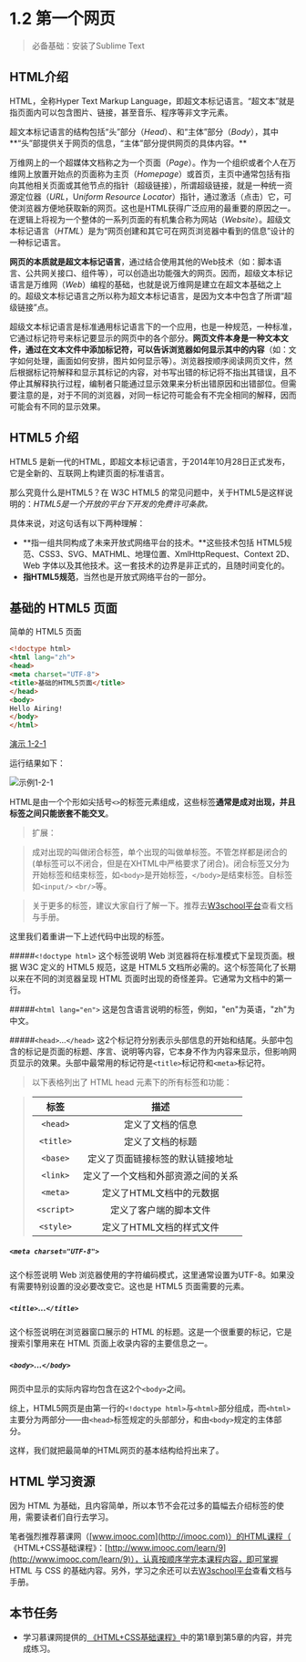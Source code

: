 # 1.2 第一个网页

> 必备基础：安装了Sublime Text

## HTML介绍

HTML，全称Hyper Text Markup Language，即超文本标记语言。“超文本”就是指页面内可以包含图片、链接，甚至音乐、程序等非文字元素。

超文本标记语言的结构包括“头”部分（*Head*）、和“主体”部分（*Body*），其中**“头”部提供关于网页的信息，“主体”部分提供网页的具体内容。**

万维网上的一个超媒体文档称之为一个页面（*Page*）。作为一个组织或者个人在万维网上放置开始点的页面称为主页（*Homepage*）或首页，主页中通常包括有指向其他相关页面或其他节点的指针（超级链接），所谓超级链接，就是一种统一资源定位器（*URL*，U*niform Resource Locator*）指针，通过激活（点击）它，可使浏览器方便地获取新的网页。这也是HTML获得广泛应用的最重要的原因之一。在逻辑上将视为一个整体的一系列页面的有机集合称为网站（*Website*）。超级文本标记语言（*HTML*）是为“网页创建和其它可在网页浏览器中看到的信息”设计的一种标记语言。

<!--more-->

**网页的本质就是超文本标记语言**，通过结合使用其他的Web技术（如：脚本语言、公共网关接口、组件等），可以创造出功能强大的网页。因而，超级文本标记语言是万维网（*Web*）编程的基础，也就是说万维网是建立在超文本基础之上的。超级文本标记语言之所以称为超文本标记语言，是因为文本中包含了所谓“超级链接”点。

超级文本标记语言是标准通用标记语言下的一个应用，也是一种规范，一种标准，它通过标记符号来标记要显示的网页中的各个部分。**网页文件本身是一种文本文件，通过在文本文件中添加标记符，可以告诉浏览器如何显示其中的内容**（如：文字如何处理，画面如何安排，图片如何显示等）。浏览器按顺序阅读网页文件，然后根据标记符解释和显示其标记的内容，对书写出错的标记将不指出其错误，且不停止其解释执行过程，编制者只能通过显示效果来分析出错原因和出错部位。但需要注意的是，对于不同的浏览器，对同一标记符可能会有不完全相同的解释，因而可能会有不同的显示效果。

## HTML5 介绍

HTML5 是新一代的HTML，即超文本标记语言，于2014年10月28日正式发布，它是全新的、互联网上构建页面的标准语言。

那么究竟什么是HTML5？在 W3C HTML5 的常见问题中，关于HTML5是这样说明的：*HTML5是一个开放的平台下开发的免费许可条款。*

具体来说，对这句话有以下两种理解：
* **指一组共同构成了未来开放式网络平台的技术。**这些技术包括 HTML5规范、CSS3、SVG、MATHML、地理位置、XmlHttpRequest、Context 2D、Web 字体以及其他技术。这一套技术的边界是非正式的，且随时间变化的。
* **指HTML5规范**，当然也是开放式网络平台的一部分。

## 基础的 HTML5 页面

简单的 HTML5 页面
```HTML
<!doctype html>
<html lang="zh">
<head>
<meta charset="UTF-8">
<title>基础的HTML5页面</title>
</head>
<body>
Hello Airing!
</body>
</html>
```
[演示 1-2-1](http://ursb.me/before-coding/code/1/1-2-1.html)

运行结果如下：

![示例1-2-1](http://airing.ursb.me/image/2016070701.png-800.jpg)

HTML是由一个个形如尖括号`<>`的标签元素组成，这些标签**通常是成对出现，并且标签之间只能嵌套不能交叉**。

> 扩展：

> 成对出现的叫做闭合标签，单个出现的叫做单标签。不管怎样都是闭合的(单标签可以不闭合，但是在XHTML中严格要求了闭合)。闭合标签又分为开始标签和结束标签，如`<body>`是开始标签，`</body>`是结束标签。自标签如`<input/>` `<br/>`等。

> 关于更多的标签，建议大家自行了解一下。推荐去[W3school平台](http://www.w3school.com.cn)查看文档与手册。

这里我们着重讲一下上述代码中出现的标签。

#####`<!doctype html>`
这个标签说明 Web 浏览器将在标准模式下呈现页面。根据 W3C 定义的 HTML5 规范，这是 HTML5 文档所必需的。这个标签简化了长期以来在不同的浏览器呈现 HTML 页面时出现的奇怪差异。它通常为文档中的第一行。

#####`<html lang="en">`
这是包含语言说明的<html>标签，例如，"en"为英语，"zh"为中文。

#####`<head>`...`</head>`
这2个标记符分别表示头部信息的开始和结尾。头部中包含的标记是页面的标题、序言、说明等内容，它本身不作为内容来显示，但影响网页显示的效果。头部中最常用的标记符是`<title>`标记符和`<meta>`标记符。

> 以下表格列出了 HTML head 元素下的所有标签和功能：

> |标签|描述|
> |:--:|:--:|
> |`<head>`|定义了文档的信息|
> |`<title>`|定义了文档的标题|
> |`<base>`|定义了页面链接标签的默认链接地址|
> |`<link>`|定义了一个文档和外部资源之间的关系|
> |`<meta>`|定义了HTML文档中的元数据|
> |`<script>`|定义了客户端的脚本文件|
> |`<style>`|定义了HTML文档的样式文件|

##### `<meta charset="UTF-8">`
这个标签说明 Web 浏览器使用的字符编码模式，这里通常设置为UTF-8。如果没有需要特别设置的没必要改变它。这也是 HTML5 页面需要的元素。

##### `<title>`...`</title>`
这个标签说明在浏览器窗口展示的 HTML 的标题。这是一个很重要的标记，它是搜索引擎用来在 HTML 页面上收录内容的主要信息之一。
##### `<body>`...`</body>`
网页中显示的实际内容均包含在这2个`<body>`之间。

综上，HTML5网页是由第一行的`<!doctype html>`与`<html>`部分组成，而`<html>`主要分为两部分——由`<head>`标签规定的头部部分，和由`<body>`规定的主体部分。

这样，我们就把最简单的HTML网页的基本结构给捋出来了。

## HTML 学习资源

因为 HTML 为基础，且内容简单，所以本节不会花过多的篇幅去介绍标签的使用，需要读者们自行去学习。

笔者强烈推荐慕课网（[www.imooc.com](http://imooc.com)）的HTML课程（
《HTML+CSS基础课程》：[http://www.imooc.com/learn/9](http://www.imooc.com/learn/9)），认真按顺序学完本课程内容，即可掌握 HTML 与 CSS 的基础内容。另外，学习之余还可以去[W3school平台](http://www.w3school.com.cn)查看文档与手册。

## 本节任务
* 学习慕课网提供的[
《HTML+CSS基础课程》](http://www.imooc.com/learn/9)中的第1章到第5章的内容，并完成练习。
